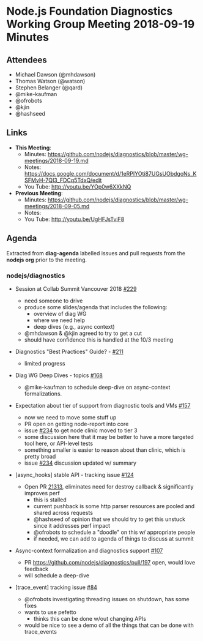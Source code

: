 # Node.js Foundation Diagnostics Working Group Meeting 2018-09-19 Minutes

## Attendees
* Michael Dawson (@mhdawson)
* Thomas Watson (@watson)
* Stephen Belanger (@qard)
* @mike-kaufman
* @ofrobots
* @kjin
* @hashseed


## Links
- **This Meeting**:
  - Minutes:  https://github.com/nodejs/diagnostics/blob/master/wg-meetings/2018-09-19.md
  - Notes:    https://docs.google.com/document/d/1eRPIYOti87UGsUObdgoNs_KSFMvH-7QI3_FDCq5TdxQ/edit
  - You Tube: http://youtu.be/YOp0w6XXkNQ
- **Previous Meeting**: 
  - Minutes:  https://github.com/nodejs/diagnostics/blob/master/wg-meetings/2018-09-05.md
  - Notes: 
  - You Tube: http://youtu.be/UgHFJsTviF8

## Agenda

Extracted from **diag-agenda**  labelled issues and pull requests from the **nodejs org** prior to the meeting.

### nodejs/diagnostics

  - Session at Collab Summit Vancouver 2018 [#229](https://github.com/nodejs/diagnostics/issues/168)
    - need someone to drive
    - produce some slides/agenda that includes the following:
      - overview of diag WG
      - where we need help
      - deep dives (e.g., async context)
    - @mhdawson & @kjin agreed to try to get a cut
    - should have confidence this is handled at the 10/3 meeting

  - Diagnostics "Best Practices" Guide? - [#211](https://github.com/nodejs/diagnostics/issues/211)
    - limited progress

  - Diag WG Deep Dives - topics [#168](https://github.com/nodejs/diagnostics/issues/168)
     - @mike-kaufman to schedule deep-dive on async-context formalizations. 

  - Expectation about tier of support from diagnostic tools and VMs [#157](https://github.com/nodejs/diagnostics/issues/157)
    - now we need to move some stuff up
    - PR open on getting node-report into core
    - issue [#234](https://github.com/nodejs/diagnostics/issues/234) to get node clinic moved to tier 3
    - some discussion here that it may be better to have a more targeted tool here, or API-level tests
    - something smaller is easier to reason about than clinic, which is pretty broad
    - issue [#234](https://github.com/nodejs/diagnostics/issues/234) discussion updated w/ summary

   
  - \[async_hooks\] stable API - tracking issue [#124](https://github.com/nodejs/diagnostics/issues/124)
    - Open PR [21313](github.com/nodejs/node/pull/21313), eliminates need for destroy callback & significantly improves perf
      - this is stalled
      - current pushback is some http parser resources are pooled and shared across requests
      - @hashseed of opinion that we should try to get this unstuck since it addresses perf impact
      - @ofrobots to schedule a "doodle" on this w/ appropriate people 
      - if needed, we can add to agenda of things to discuss at summit
  
  - Async-context formalization and diagnostics support [#107](https://github.com/nodejs/diagnostics/issues/107)
    - PR  https://github.com/nodejs/diagnostics/pull/197 open, would love feedback
    - will schedule a deep-dive

  - \[trace_event\] tracking issue [#84](https://github.com/nodejs/diagnostics/issues/84)
    - @ofrobots investigating threading issues on shutdown, has some fixes
    - wants to use pefetto
      - thinks this can be done w/out changing APIs
    - would be nice to see a demo of all the things that can be done with trace_events

